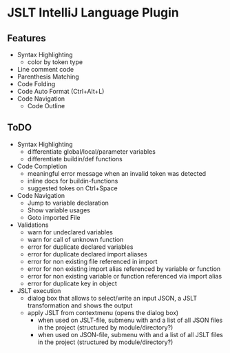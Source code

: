 # JSLT IntelliJ Language Plugin

## Features

* Syntax Highlighting
  * color by token type 
* Line comment code 
* Parenthesis Matching
* Code Folding
* Code Auto Format (Ctrl+Alt+L)
* Code Navigation
  * Code Outline
  

## ToDO

* Syntax Highlighting
  * differentiate global/local/parameter variables
  * differentiate buildin/def functions
* Code Completion
  * meaningful error message when an invalid token was detected
  * inline docs for buildin-functions
  * suggested tokes on Ctrl+Space
* Code Navigation
  * Jump to variable declaration
  * Show variable usages
  * Goto imported File
* Validations
  * warn for undeclared variables
  * warn for call of unknown function
  * error for duplicate declared variables
  * error for duplicate declared import aliases
  * error for non existing file referenced in import
  * error for non existing import alias referenced by variable or function
  * error for non existing variable or function referenced via import alias 
  * error for duplicate key in object
* JSLT execution
  * dialog box that allows to select/write an input JSON, a JSLT transformation and shows the output
  * apply JSLT from contextmenu (opens the dialog box)
    * when used on JSLT-file, submenu with <empty> and a list of all JSON files in the project (structured by module/directory?)  
    * when used on JSON-file, submenu with <empty> and a list of all JSLT files in the project (structured by module/directory?)
